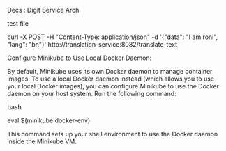 Decs : Digit Service Arch


test file 

curl -X POST -H "Content-Type: application/json" -d '{"data": "I am roni", "lang": "bn"}' http://translation-service:8082/translate-text


Configure Minikube to Use Local Docker Daemon:

By default, Minikube uses its own Docker daemon to manage container images. To use a local Docker daemon instead (which allows you to use your local Docker images), you can configure Minikube to use the Docker daemon on your host system. Run the following command:

bash

eval $(minikube docker-env)

This command sets up your shell environment to use the Docker daemon inside the Minikube VM.